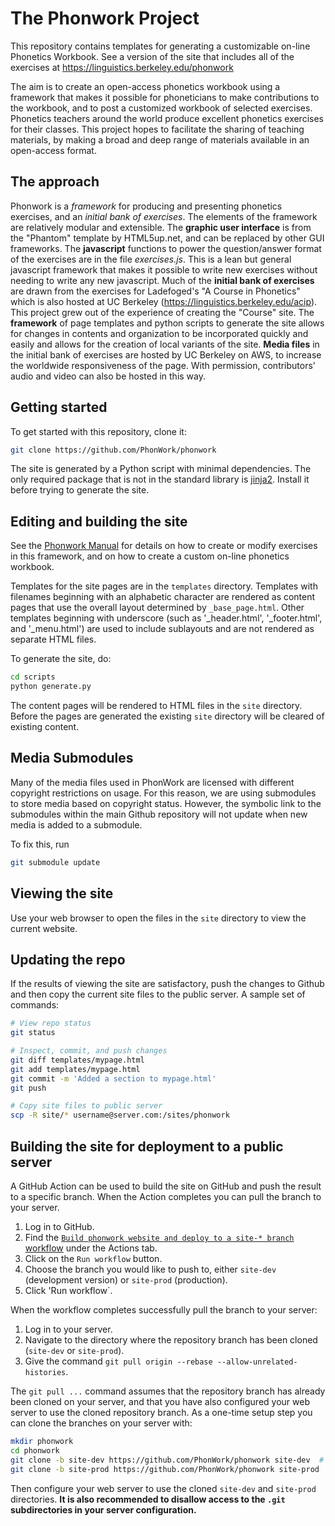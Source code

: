 # The Phonwork Project

This repository contains templates for generating a customizable on-line Phonetics Workbook.  See a version of the site that includes all of the exercises at https://linguistics.berkeley.edu/phonwork

The aim is to create an open-access phonetics workbook using a framework that makes it possible for phoneticians to make contributions to the workbook, and to post a customized workbook of selected exercises. Phonetics teachers around the world produce excellent phonetics exercises for their classes.  This project hopes to facilitate the sharing of teaching materials, by making a broad and deep range of materials available in an open-access format.

## The approach

Phonwork is a *framework* for producing and presenting phonetics exercises, and an *initial bank of exercises*.  The elements of the framework are relatively modular and extensible.  The **graphic user interface** is from the "Phantom" template by HTML5up.net, and can be replaced by other GUI frameworks.  The **javascript** functions to power the question/answer format of the exercises are in the file *exercises.js*. This is a lean but general javascript framework that makes it possible to write new exercises without needing to write any new javascript. Much of the **initial bank of exercises** are drawn from the exercises for Ladefoged's "A Course in Phonetics" which is also hosted at UC Berkeley (https://linguistics.berkeley.edu/acip).  This project grew out of the experience of creating the "Course" site.  The **framework** of page templates and python scripts to generate the site allows for changes in contents and organization to be incorporated quickly and easily and allows for the creation of local variants of the site. **Media files** in the initial bank of exercises are hosted by UC Berkeley on AWS, to increase the worldwide responsiveness of the page.  With permission, contributors' audio and video can also be hosted in this way.

## Getting started

To get started with this repository, clone it:

```bash
git clone https://github.com/PhonWork/phonwork
```

The site is generated by a Python script with minimal dependencies. The
only required package that is not in the standard library is
[jinja2](https://jinja.palletsprojects.com/en/3.0.x/). Install it before
trying to generate the site.

## Editing and building the site

See the [Phonwork Manual](manual_for_exercises_javascript.md) for details on how to create or modify exercises in this framework, and on how to create a custom on-line phonetics workbook.

Templates for the site pages are in the `templates` directory. Templates
with filenames beginning with an alphabetic character are rendered as content
pages that use the overall layout determined by `_base_page.html`. Other
templates beginning with underscore (such as '_header.html', '_footer.html', and '_menu.html') are used to include sublayouts and
are not rendered as separate HTML files.

To generate the site, do:

```bash
cd scripts
python generate.py
```

The content pages will be rendered to HTML files in the `site` directory.
Before the pages are generated the existing `site` directory will be
cleared of existing content.

## Media Submodules ##

Many of the media files used in PhonWork are licensed with different copyright restrictions on usage. For this reason, we are using submodules to store media based on copyright status. However, the symbolic link to the submodules within the main Github repository will not update when new media is added to a submodule.

To fix this, run

```bash
git submodule update
```

## Viewing the site

Use your web browser to open the files in the `site` directory to view
the current website.

## Updating the repo

If the results of viewing the site are satisfactory, push the changes to
Github and then copy the current site files to the public server. A sample
set of commands:

```bash
# View repo status
git status

# Inspect, commit, and push changes
git diff templates/mypage.html
git add templates/mypage.html
git commit -m 'Added a section to mypage.html'
git push

# Copy site files to public server
scp -R site/* username@server.com:/sites/phonwork
```

## Building the site for deployment to a public server

A GitHub Action can be used to build the site on GitHub and push the result
to a specific branch. When the Action completes you can pull the branch to
your server.

1. Log in to GitHub.
1. Find the [`Build phonwork website and deploy to a site-* branch` workflow](https://github.com/PhonWork/phonwork/actions/workflows/publish.yaml) under the Actions tab.
1. Click on the `Run workflow` button.
1. Choose the branch you would like to push to, either `site-dev` (development version) or `site-prod` (production).
1. Click 'Run workflow`.

When the workflow completes successfully pull the branch to your server:

1. Log in to your server.
1. Navigate to the directory where the repository branch has been cloned (`site-dev` or `site-prod`).
1. Give the command `git pull origin --rebase --allow-unrelated-histories`.

The `git pull ...` command assumes that the repository branch has already been
cloned on your server, and that you have also configured your web server to
use the cloned repository branch. As a one-time setup step you can clone
the branches on your server with:

```bash
mkdir phonwork
cd phonwork
git clone -b site-dev https://github.com/PhonWork/phonwork site-dev  # Development site
git clone -b site-prod https://github.com/PhonWork/phonwork site-prod  # Production site
```

Then configure your web server to use the cloned `site-dev` and `site-prod`
directories. **It is also recommended to disallow access to the `.git`
subdirectories in your server configuration.**

